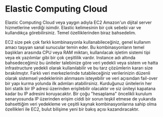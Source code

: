 # Elastic Computing Cloud

Elastic Computing Cloud veya yaygın adıyla EC2 Amazon'un dijital server hizmetlerine verdiği isimdir.
Elastic kelimesinin bir çok sebebi var ve kullandıkça görebilirsiniz. Temel özelliklerinden biraz bahsedelim.

EC2 size pek çok farklı kombinasyonla kullanabileceğiniz, genel kullanım amacı taşıyan sanal sunucular temin eder.
Bu kombinasyonların temel başlıkları arasında CPU veya RAM miktarı, kullanılacak işletim sistemi tipi veya ek yazılımlar gibi bir çok çeşitlilik vardır.
Instance adı altında bahsedeceğimiz bu üniteler talebinize göre veri yedekli veya sistem ve hatta infrastructure yedekli olarak kullanılabilir ve bu tarz çözümlerin kararı size bırakılmıştır.
Farklı veri merkezlerinde tutabileceğiniz verilerinizin düzenli olarak sistemsel yedeklerinin alınmasını isteyebilir ve veri açısından fail-over bir yapı kurma yolunda ilk adımları atabilirsiniz.
Kurduğunuz ünitelerin her biri statik bir IP adresi üzerinden erişilebilir olacaktır ve siz üniteyi kapatana kadar bu IP adresini koruyacaktır. Bir çoğu "hesaplama" öncelikli kurulum senaryosunda IP üzerinden erişim ciddi bir sorun teşkil etmese de yukarıda bahsettiğim veri yedekleme ve çeşitli kaynak kombinasyonlarına sahip olma özellikleri ile EC2, bulut bilişime yeni bir bakış açısı kazandıracaktır.
